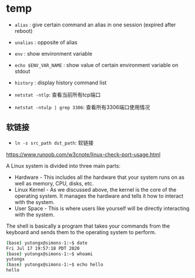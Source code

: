 # temp

* `alias` : give certain command an alias in one session (expired after reboot)
* `unalias` : opposite of alias
* `env` : show environment variable
* `echo $ENV_VAR_NAME` : show value of certain environment variable on stdout
* `history` : display history command list

* `netstat -ntlp`: 查看当前所有tcp端口 
* `netstat -ntulp | grep 3306`:  查看所有3306端口使用情况

## 软链接
* `ln -s src_path dst_path`: 软链接

https://www.runoob.com/w3cnote/linux-check-port-usage.html

A Linux system is divided into three main parts:

-   Hardware - This includes all the hardware that your system runs on as well as memory, CPU, disks, etc.
-   Linux Kernel - As we discussed above, the kernel is the core of the operating system. It manages the hardware and tells it how to interact with the system.
-   User Space - This is where users like yourself will be directly interacting with the system.

The shell is basically a program that takes your commands from the keyboard and sends them to the operating system to perform.

```sh
(base) yutongx@simons-1:~$ date
Fri Jul 17 19:57:18 PDT 2020
(base) yutongx@simons-1:~$ whoami
yutongx
(base) yutongx@simons-1:~$ echo hello
hello
```
<!--stackedit_data:
eyJoaXN0b3J5IjpbLTI3Mzk2NTAxNCwzNzMzNTQxMjldfQ==
-->